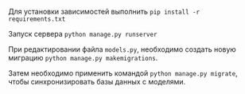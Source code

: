 Для установки зависимостей выполнить `pip install -r requirements.txt`

Запуск сервера `python manage.py runserver` 

При редактировании файла `models.py`, необходимо создать новую миграцию `python manage.py makemigrations`.
 
Затем необходимо применить командой `python manage.py migrate`, чтобы синхронизировать базы данных с моделями.